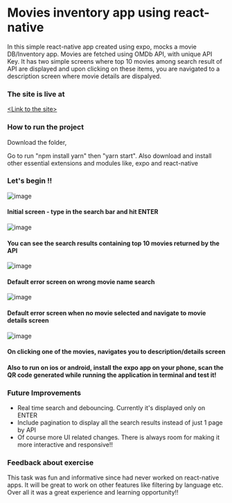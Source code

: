 # Movies inventory app using react-native
In this simple react-native app created using expo, mocks a movie DB/Inventory app. Movies are fetched using OMDb API, with unique API Key. 
It has two simple screens where top 10 movies among search result of API are displayed and upon clicking on these items, you are navigated 
to a description screen where movie details are dispalyed.


### The site is live at ### 
[&lt;Link to the site&gt;](https://moviesinventory.netlify.app/)  

### How to run the project ###

Download the folder,

Go to run "npm install yarn" then "yarn start". Also download and install other essential extensions and modules like, expo and react-native

### Let's begin !! ###
                        
![image](https://user-images.githubusercontent.com/97677773/151613289-858e077b-6ccb-4c39-b938-de26be546803.png)

#### Initial screen - type in the search bar and hit ENTER ####


![image](https://user-images.githubusercontent.com/97677773/151613352-7716b615-8155-436c-8947-1eb37f20a24a.png)

####  You can see the search results containing top 10 movies returned by the API ####

![image](https://user-images.githubusercontent.com/97677773/151250553-51cf0a6a-f301-4004-94bc-499d99ad7a2b.png)

#### Default error screen on wrong movie name search ####

![image](https://user-images.githubusercontent.com/97677773/151613460-c34af964-62ad-456d-8c7c-1dd4bde51c37.png)

#### Default error screen when no movie selected and navigate to movie details screen ####

![image](https://user-images.githubusercontent.com/97677773/151613565-1b744b9f-81d1-4ebc-8648-8925a96b7e77.png)

#### On clicking one of the movies, navigates you to description/details screen ####

#### Also to run on ios or android, install the expo app on your phone, scan the QR code generated while running the application in terminal and test it!

### Future Improvements ###


* Real time search and debouncing. Currently it's displayed only on ENTER
* Include pagination to display all the search results instead of just 1 page by API
* Of course more UI related changes. There is always room for making it more interactive and responsive!!

### Feedback about exercise ###
This task was fun and informative since had never worked on react-native apps. It will be great to work on other features like filtering by language etc. Over all it was a great experience and learning opportunity!!


